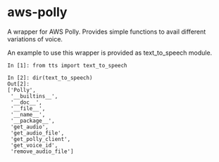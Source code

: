 # aws-polly
A wrapper for AWS Polly. Provides simple functions to avail different variations of voice.


An example to use this wrapper is provided as text_to_speech module.

```
In [1]: from tts import text_to_speech

In [2]: dir(text_to_speech)
Out[2]:
['Polly',
 '__builtins__',
 '__doc__',
 '__file__',
 '__name__',
 '__package__',
 'get_audio',
 'get_audio_file',
 'get_polly_client',
 'get_voice_id',
 'remove_audio_file']

```
